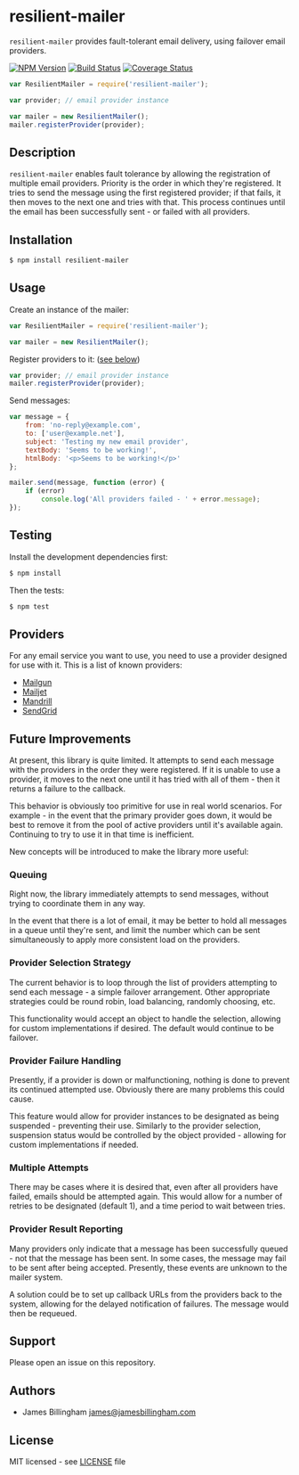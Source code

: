# resilient-mailer

`resilient-mailer` provides fault-tolerant email delivery, using failover email
providers.

[![NPM Version](https://img.shields.io/npm/v/resilient-mailer.svg?style=flat)](//www.npmjs.org/package/resilient-mailer)
[![Build Status](https://img.shields.io/travis/billinghamj/resilient-mailer.svg?style=flat)](//travis-ci.org/billinghamj/resilient-mailer)
[![Coverage Status](https://img.shields.io/coveralls/billinghamj/resilient-mailer.svg?style=flat)](//coveralls.io/r/billinghamj/resilient-mailer)

```js
var ResilientMailer = require('resilient-mailer');

var provider; // email provider instance

var mailer = new ResilientMailer();
mailer.registerProvider(provider);
```

## Description

`resilient-mailer` enables fault tolerance by allowing the registration of
multiple email providers. Priority is the order in which they're registered. It
tries to send the message using the first registered provider; if that fails, it
then moves to the next one and tries with that. This process continues until the
email has been successfully sent - or failed with all providers.

## Installation

```bash
$ npm install resilient-mailer
```

## Usage

Create an instance of the mailer:

```js
var ResilientMailer = require('resilient-mailer');

var mailer = new ResilientMailer();
```

Register providers to it: ([see below](#providers))

```js
var provider; // email provider instance
mailer.registerProvider(provider);
```

Send messages:

```js
var message = {
	from: 'no-reply@example.com',
	to: ['user@example.net'],
	subject: 'Testing my new email provider',
	textBody: 'Seems to be working!',
	htmlBody: '<p>Seems to be working!</p>'
};

mailer.send(message, function (error) {
	if (error)
		console.log('All providers failed - ' + error.message);
});
```

## Testing

Install the development dependencies first:

```bash
$ npm install
```

Then the tests:

```bash
$ npm test
```

## Providers

For any email service you want to use, you need to use a provider designed for
use with it. This is a list of known providers:

- [Mailgun](//github.com/billinghamj/resilient-mailer-mailgun)
- [Mailjet](//github.com/billinghamj/resilient-mailer-mailjet)
- [Mandrill](//github.com/billinghamj/resilient-mailer-mandrill)
- [SendGrid](//github.com/billinghamj/resilient-mailer-sendgrid)

## Future Improvements

At present, this library is quite limited. It attempts to send each message with
the providers in the order they were registered. If it is unable to use a
provider, it moves to the next one until it has tried with all of them - then it
returns a failure to the callback.

This behavior is obviously too primitive for use in real world scenarios. For
example - in the event that the primary provider goes down, it would be best to
remove it from the pool of active providers until it's available again.
Continuing to try to use it in that time is inefficient.

New concepts will be introduced to make the library more useful:

### Queuing

Right now, the library immediately attempts to send messages, without trying to
coordinate them in any way.

In the event that there is a lot of email, it may be better to hold all messages
in a queue until they're sent, and limit the number which can be sent
simultaneously to apply more consistent load on the providers.

### Provider Selection Strategy

The current behavior is to loop through the list of providers attempting to send
each message - a simple failover arrangement. Other appropriate strategies could
be round robin, load balancing, randomly choosing, etc.

This functionality would accept an object to handle the selection, allowing for
custom implementations if desired. The default would continue to be failover.

### Provider Failure Handling

Presently, if a provider is down or malfunctioning, nothing is done to prevent
its continued attempted use. Obviously there are many problems this could cause.

This feature would allow for provider instances to be designated as being
suspended - preventing their use. Similarly to the provider selection,
suspension status would be controlled by the object provided - allowing for
custom implementations if needed.

### Multiple Attempts

There may be cases where it is desired that, even after all providers have
failed, emails should be attempted again. This would allow for a number of
retries to be designated (default 1), and a time period to wait between tries.

### Provider Result Reporting

Many providers only indicate that a message has been successfully queued - not
that the message has been sent. In some cases, the message may fail to be sent
after being accepted. Presently, these events are unknown to the mailer system.

A solution could be to set up callback URLs from the providers back to the
system, allowing for the delayed notification of failures. The message would
then be requeued.

## Support

Please open an issue on this repository.

## Authors

- James Billingham <james@jamesbillingham.com>

## License

MIT licensed - see [LICENSE](LICENSE) file
